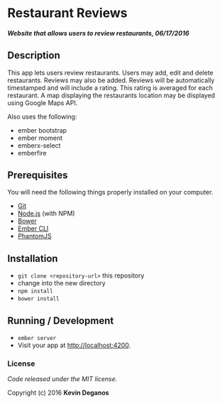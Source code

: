 # Restaurant Reviews

#### _Website that allows users to review restaurants, 06/17/2016_

## Description
This app lets users review restaurants. Users may add, edit and delete restaurants. Reviews may also be added. Reviews will be automatically timestamped and will include a rating. This rating is averaged for each restaurant. A map displaying the restaurants location may be displayed using Google Maps API.

Also uses the following:
* ember bootstrap
* ember moment
* emberx-select
* emberfire

## Prerequisites

You will need the following things properly installed on your computer.

* [Git](http://git-scm.com/)
* [Node.js](http://nodejs.org/) (with NPM)
* [Bower](http://bower.io/)
* [Ember CLI](http://ember-cli.com/)
* [PhantomJS](http://phantomjs.org/)

## Installation

* `git clone <repository-url>` this repository
* change into the new directory
* `npm install`
* `bower install`

## Running / Development

* `ember server`
* Visit your app at [http://localhost:4200](http://localhost:4200).

### License

*Code released under the MIT license.*

Copyright (c) 2016 **Kevin Deganos**
